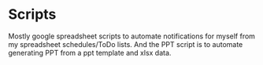 # Scripts
 Mostly google spreadsheet scripts to automate notifications for myself from my spreadsheet schedules/ToDo lists.
 And the PPT script is to automate generating PPT from a ppt template and xlsx data.
